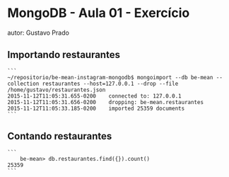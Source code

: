 # MongoDB - Aula 01 - Exercício
autor: Gustavo Prado

## Importando restaurantes

    ```
  	~/repositorio/be-mean-instagram-mongodb$ mongoimport --db be-mean --collection restaurantes --host=127.0.0.1 --drop --file /home/gustavo/restaurantes.json
	2015-11-12T11:05:31.655-0200	connected to: 127.0.0.1
	2015-11-12T11:05:31.656-0200	dropping: be-mean.restaurantes
	2015-11-12T11:05:33.185-0200	imported 25359 documents
    ```

## Contando restaurantes

    ```
    	be-mean> db.restaurantes.find({}).count()
	25359
    ```